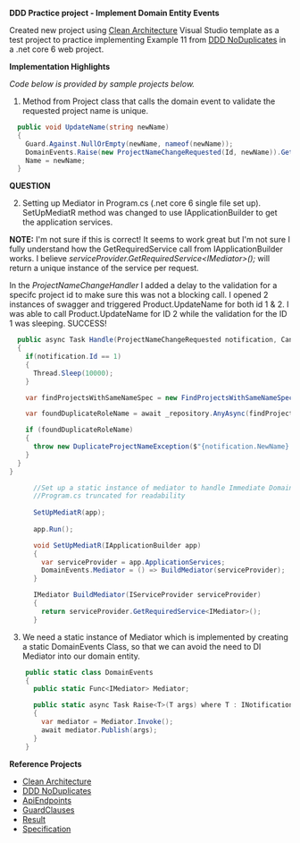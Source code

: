 <b>DDD Practice project - Implement Domain Entity Events</b>

Created new project using [Clean Architecture](https://github.com/ardalis/apiendpoints) Visual Studio template as a test project to practice implementing Example 11 from 
[DDD NoDuplicates](https://github.com/ardalis/DDD-NoDuplicate) in a .net core 6 web project.

<b>Implementation Highlights</b> 

<i>Code below is provided by sample projects below.</i>



1) Method from Project class that calls the domain event to validate the requested project name is unique.
```cs
  public void UpdateName(string newName)
  {
    Guard.Against.NullOrEmpty(newName, nameof(newName));
    DomainEvents.Raise(new ProjectNameChangeRequested(Id, newName)).GetAwaiter().GetResult();
    Name = newName;
  }
```
<b>QUESTION</b>

2) Setting up Mediator in Program.cs (.net core 6 single file set up). SetUpMediatR method was changed to use
   IApplicationBuilder to get the application services.
   
  <b>NOTE:</b> I'm not sure if this is correct! It seems to work great but I'm not sure I fully understand how the GetRequiredService call 
               from IApplicationBuilder works. I believe <i>serviceProvider.GetRequiredService\<IMediator\>();</i> will return
               a unique instance of the service per request.
  
  In the <i>ProjectNameChangeHandler</i> I added a delay to the validation for a specifc project id to make sure this was not a blocking call. 
  I opened 2 instances of swagger and triggered  Product.UpdateName for both id 1 & 2. I was able to call Product.UpdateName for ID 2 while 
  the validation for the ID 1 was sleeping. SUCCESS!  
  
```cs
  public async Task Handle(ProjectNameChangeRequested notification, CancellationToken cancellationToken)
  {
    if(notification.Id == 1)
    {
      Thread.Sleep(10000);
    }

    var findProjectsWithSameNameSpec = new FindProjectsWithSameNameSpec(notification.Id, notification.NewName);

    var foundDuplicateRoleName = await _repository.AnyAsync(findProjectsWithSameNameSpec);

    if (foundDuplicateRoleName)
    {
      throw new DuplicateProjectNameException($"{notification.NewName} already exists.");
    }
  }
}
```  
```cs
      //Set up a static instance of mediator to handle Immediate Domain Events.
      //Program.cs truncated for readability
  
      SetUpMediatR(app);
      
      app.Run();

      void SetUpMediatR(IApplicationBuilder app)
      {
        var serviceProvider = app.ApplicationServices;
        DomainEvents.Mediator = () => BuildMediator(serviceProvider);
      }

      IMediator BuildMediator(IServiceProvider serviceProvider)
      {
        return serviceProvider.GetRequiredService<IMediator>();
      }
```
3) We need a static instance of Mediator which is implemented by creating a static DomainEvents Class, so that we can avoid the need to DI Mediator into our
   domain entity. 
```cs
    public static class DomainEvents
    {
      public static Func<IMediator> Mediator;

      public static async Task Raise<T>(T args) where T : INotification
      {
        var mediator = Mediator.Invoke();
        await mediator.Publish(args);
      }
    }
```
<b>Reference Projects</b>
- [Clean Architecture](https://github.com/ardalis/apiendpoints)
- [DDD NoDuplicates](https://github.com/ardalis/DDD-NoDuplicate)
- [ApiEndpoints](https://github.com/ardalis/apiendpoints)
- [GuardClauses](https://github.com/ardalis/guardclauses)
- [Result](https://github.com/ardalis/result)
- [Specification](https://github.com/ardalis/specification)

